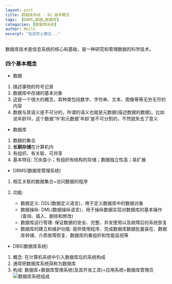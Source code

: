 ```yaml
---
layout: post
title: 数据库系统 - 01 基本概念
tags:  [DBMS,数据,数据库]
categories: [数据库系统]
author: Moilk
excerpt: "在这写上摘记..."
---
```

数据库技术是信息系统的核心和基础，是一种研究和管理数据的科学技术。  

### 四个基本概念  
- 数据  
1) 描述事物的符号记录  
2) 数据库中存储的基本对象  
3) 这是一个很大的概念，其种类包括数字、字符串、文本、图像等等无穷无尽的内容  
4) 数据与其语义是不可分的，所谓的语义也就是元数据(描述数据的数据)。比如说年龄19，这个数据'19'和元数据'年龄'是不可分割的，不然就失去了意义  
- 数据库  
1) 数据的集合  
2) **长期存储**在计算机内  
3) 有组织、有关联、可共享  
4) 基本特征: 冗余度小；有组织有结构的存储；数据独立性高；易扩展  
- DBMS(数据库管理系统)  
1) 相互关联的数据集合+访问数据的程序  
2) 功能:  

	+ 数据定义: DDL(数据定义语言)，用于定义数据库中的数据对象  
	+ 数据操纵: DML(数据操纵语言)，用于操纵数据实现对数据库的基本操作(查询、插入、删除和修改)  
	+ 数据库运行管理: 保证数据的安全、完整、并发使用以及故障后的系统恢复  
	+ 数据库的建立和维护功能: 提供使用程序、完成数据库数据批量装在、数据库转储、介质故障恢复、数据库的重组织和性能监视等  
- DBS(数据库系统)  
1) 概念: 在计算机系统中引入数据库后的系统构成  
2) 通常把数据库系统简称为数据库  
3) 构成: 数据库+数据库管理系统(及其开发工具)+应用系统+数据库管理员  
![数据库系统组成]({{site.baseurl}}/assets/images/DBS/DBS.png)  